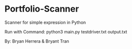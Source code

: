 # Portfolio-Scanner

Scanner for simple expression in Python

Run with Command: python3 main.py testdriver.txt output.txt

By: Bryan Herrera & Bryant Tran
